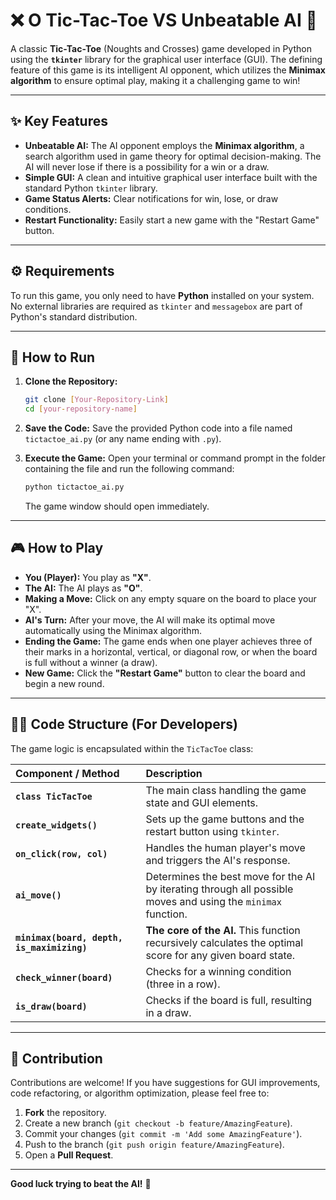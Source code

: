 # ❌ O Tic-Tac-Toe VS Unbeatable AI 🧠

A classic **Tic-Tac-Toe** (Noughts and Crosses) game developed in Python using the **`tkinter`** library for the graphical user interface (GUI). The defining feature of this game is its intelligent AI opponent, which utilizes the **Minimax algorithm** to ensure optimal play, making it a challenging game to win!

---

## ✨ Key Features

* **Unbeatable AI:** The AI opponent employs the **Minimax algorithm**, a search algorithm used in game theory for optimal decision-making. The AI will never lose if there is a possibility for a win or a draw.
* **Simple GUI:** A clean and intuitive graphical user interface built with the standard Python `tkinter` library.
* **Game Status Alerts:** Clear notifications for win, lose, or draw conditions.
* **Restart Functionality:** Easily start a new game with the "Restart Game" button.

---

## ⚙️ Requirements

To run this game, you only need to have **Python** installed on your system. No external libraries are required as `tkinter` and `messagebox` are part of Python's standard distribution.

---

## 🚀 How to Run

1.  **Clone the Repository:**
    ```bash
    git clone [Your-Repository-Link]
    cd [your-repository-name]
    ```

2.  **Save the Code:**
    Save the provided Python code into a file named `tictactoe_ai.py` (or any name ending with `.py`).

3.  **Execute the Game:**
    Open your terminal or command prompt in the folder containing the file and run the following command:
    ```bash
    python tictactoe_ai.py
    ```
    The game window should open immediately.

---

## 🎮 How to Play

* **You (Player):** You play as **"X"**.
* **The AI:** The AI plays as **"O"**.
* **Making a Move:** Click on any empty square on the board to place your "X".
* **AI's Turn:** After your move, the AI will make its optimal move automatically using the Minimax algorithm.
* **Ending the Game:** The game ends when one player achieves three of their marks in a horizontal, vertical, or diagonal row, or when the board is full without a winner (a draw).
* **New Game:** Click the **"Restart Game"** button to clear the board and begin a new round.

---

## 🧑‍💻 Code Structure (For Developers)

The game logic is encapsulated within the `TicTacToe` class:

| Component / Method | Description |
| :--- | :--- |
| **`class TicTacToe`** | The main class handling the game state and GUI elements. |
| **`create_widgets()`** | Sets up the game buttons and the restart button using `tkinter`. |
| **`on_click(row, col)`** | Handles the human player's move and triggers the AI's response. |
| **`ai_move()`** | Determines the best move for the AI by iterating through all possible moves and using the `minimax` function. |
| **`minimax(board, depth, is_maximizing)`** | **The core of the AI.** This function recursively calculates the optimal score for any given board state. |
| **`check_winner(board)`** | Checks for a winning condition (three in a row). |
| **`is_draw(board)`** | Checks if the board is full, resulting in a draw. |

---

## 🤝 Contribution

Contributions are welcome! If you have suggestions for GUI improvements, code refactoring, or algorithm optimization, please feel free to:

1.  **Fork** the repository.
2.  Create a new branch (`git checkout -b feature/AmazingFeature`).
3.  Commit your changes (`git commit -m 'Add some AmazingFeature'`).
4.  Push to the branch (`git push origin feature/AmazingFeature`).
5.  Open a **Pull Request**.

---

**Good luck trying to beat the AI!** 🥳
